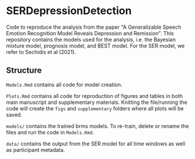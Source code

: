# SERDepressionDetection

Code to reproduce the analysis from the paper "A Generalizable Speech Emotion Recognition Model Reveals Depression and Remission". This repository contains the models used for the analysis, i.e. the Bayesian mixture model, prognosis model, and BEST model. For the SER model, we refer to Sechidis et al (2021).

## Structure
`Models.Rmd` contains all code for model creation.

`Plots.Rmd` contains all code for reproduction of figures and tables in both main manuscript and supplementary materials. Knitting the file/running the code will create the `figs` and `supplementary` folders where all plots will be saved.

`models/` contains the trained brms models. To re-train, delete or rename the files and run the code in `Models.Rmd`.

`data/` contains the output from the SER model for all time windows as well as participant metadata. 
